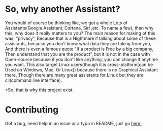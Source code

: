 # So, why another Assistant?
You would of course be thinking like, we got a whole
Lots of Assistants(Google Assistant, Cortana, Siri ,etc.
To name a few), then why this, why does it really matters to you?
The main reason for making of this was, "privacy",
Because that is a Nightmare if talking about some of these 
assistants, because you don't know what data they are taking from you,
And there is even a famous quote "If a product is Free by a big company,
Then understand that you are the product", but it is not in the case with 
Open-source because if you don't like anything, you can change it anytime
you want.
This also target Linux users(though it is cross-platform[can be 
Used on Windows, Mac, Or Linux]) because there is no Graphical Assistant there,
Though there are many great assistants for Linux but they are cli(command line interface). 

<So, that is why this project exist.

# Contributing
Got a bug, need help in an issue or a typo in README, just go [here.](https://github.com/Krrishdhaneja/Friday/issue/)

